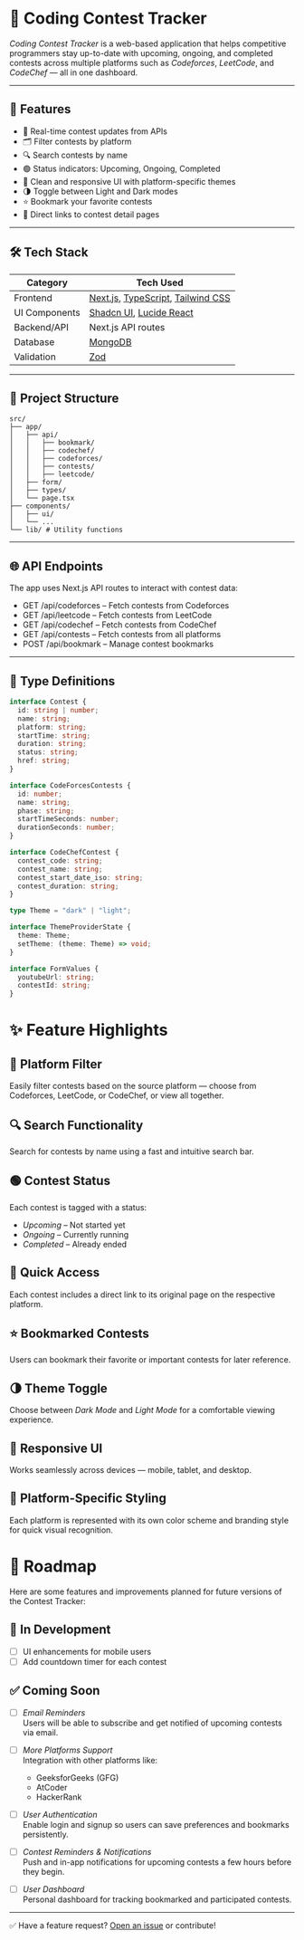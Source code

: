 # 🚀 Coding Contest Tracker

*Coding Contest Tracker* is a web-based application that helps competitive programmers stay up-to-date with upcoming, ongoing, and completed contests across multiple platforms such as *Codeforces*, *LeetCode*, and *CodeChef* — all in one dashboard.

---

## 📌 Features

- 🔄 Real-time contest updates from APIs
- 🗂 Filter contests by platform
- 🔍 Search contests by name
- 🟢 Status indicators: Upcoming, Ongoing, Completed
- 🎨 Clean and responsive UI with platform-specific themes
- 🌗 Toggle between Light and Dark modes
- ⭐ Bookmark your favorite contests
- 🔗 Direct links to contest detail pages

---

## 🛠 Tech Stack

| Category       | Tech Used                       |
|----------------|----------------------------------|
| Frontend       | [Next.js](https://nextjs.org/), [TypeScript](https://www.typescriptlang.org/), [Tailwind CSS](https://tailwindcss.com/) |
| UI Components  | [Shadcn UI](https://ui.shadcn.com/), [Lucide React](https://lucide.dev/) |
| Backend/API    | Next.js API routes              |
| Database       | [MongoDB](https://www.mongodb.com/) |
| Validation     | [Zod](https://zod.dev/)         |

---

## 📁 Project Structure

```
src/
├── app/
│   ├── api/
│   │   ├── bookmark/
│   │   ├── codechef/
│   │   ├── codeforces/
│   │   ├── contests/
│   │   ├── leetcode/
│   ├── form/
│   ├── types/
│   └── page.tsx
├── components/
│   ├── ui/
│   └── ...
└── lib/ # Utility functions
```

---

## 🌐 API Endpoints

The app uses Next.js API routes to interact with contest data:

- GET /api/codeforces – Fetch contests from Codeforces
- GET /api/leetcode – Fetch contests from LeetCode
- GET /api/codechef – Fetch contests from CodeChef
- GET /api/contests – Fetch contests from all platforms
- POST /api/bookmark – Manage contest bookmarks

---

## 🧩 Type Definitions

```ts
interface Contest {
  id: string | number;
  name: string;
  platform: string;
  startTime: string;
  duration: string;
  status: string;
  href: string;
}

interface CodeForcesContests {
  id: number;
  name: string;
  phase: string;
  startTimeSeconds: number;
  durationSeconds: number;
}

interface CodeChefContest {
  contest_code: string;
  contest_name: string;
  contest_start_date_iso: string;
  contest_duration: string;
}

type Theme = "dark" | "light";

interface ThemeProviderState {
  theme: Theme;
  setTheme: (theme: Theme) => void;
}

interface FormValues {
  youtubeUrl: string;
  contestId: string;
}
```

# ✨ Feature Highlights

## 📂 Platform Filter  
Easily filter contests based on the source platform — choose from Codeforces, LeetCode, or CodeChef, or view all together.

## 🔍 Search Functionality  
Search for contests by name using a fast and intuitive search bar.

## 🟢 Contest Status  
Each contest is tagged with a status:  
- *Upcoming* – Not started yet  
- *Ongoing* – Currently running  
- *Completed* – Already ended

## 🔗 Quick Access  
Each contest includes a direct link to its original page on the respective platform.

## ⭐ Bookmarked Contests  
Users can bookmark their favorite or important contests for later reference.

## 🌗 Theme Toggle  
Choose between *Dark Mode* and *Light Mode* for a comfortable viewing experience.

## 📱 Responsive UI  
Works seamlessly across devices — mobile, tablet, and desktop.

## 🎨 Platform-Specific Styling  
Each platform is represented with its own color scheme and branding style for quick visual recognition.


# 🔮 Roadmap

Here are some features and improvements planned for future versions of the Contest Tracker:

## 🚧 In Development
- [ ] UI enhancements for mobile users
- [ ] Add countdown timer for each contest

## ✅ Coming Soon
- [ ] *Email Reminders*  
  Users will be able to subscribe and get notified of upcoming contests via email.

- [ ] *More Platforms Support*  
  Integration with other platforms like:
  - GeeksforGeeks (GFG)
  - AtCoder
  - HackerRank

- [ ] *User Authentication*  
  Enable login and signup so users can save preferences and bookmarks persistently.

- [ ] *Contest Reminders & Notifications*  
  Push and in-app notifications for upcoming contests a few hours before they begin.

- [ ] *User Dashboard*  
  Personal dashboard for tracking bookmarked and participated contests.


---

✅ Have a feature request? [Open an issue](https://github.com/Gaurang-Khator/Coding-Contest-Tracker/issues) or contribute!
